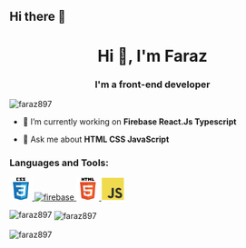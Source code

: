 ## Hi there 👋

<!--
**Faraz897/Faraz897** is a ✨ _special_ ✨ repository because its `README.md` (this file) appears on your GitHub profile.

Here are some ideas to get you started:

- 🔭 I’m currently working on ...
- 🌱 I’m currently learning ...
- 👯 I’m looking to collaborate on ...
- 🤔 I’m looking for help with ...
- 💬 Ask me about ...
- 📫 How to reach me: ...
- 😄 Pronouns: ...
- ⚡ Fun fact: ...
-->
<h1 align="center">Hi 👋, I'm Faraz</h1>
<h3 align="center">I'm a front-end developer</h3>

<p align="left"> <img src="https://komarev.com/ghpvc/?username=faraz897&label=Profile%20views&color=0e75b6&style=flat" alt="faraz897" /> </p>


- 🔭 I’m currently working on **Firebase React.Js Typescript**

- 💬 Ask me about **HTML CSS JavaScript**

<h3 align="left">Languages and Tools:</h3>
<p align="left"> <a href="https://www.w3schools.com/css/" target="_blank" rel="noreferrer"> <img src="https://raw.githubusercontent.com/devicons/devicon/master/icons/css3/css3-original-wordmark.svg" alt="css3" width="40" height="40"/> </a> <a href="https://firebase.google.com/" target="_blank" rel="noreferrer"> <img src="https://www.vectorlogo.zone/logos/firebase/firebase-icon.svg" alt="firebase" width="40" height="40"/> </a> <a href="https://www.w3.org/html/" target="_blank" rel="noreferrer"> <img src="https://raw.githubusercontent.com/devicons/devicon/master/icons/html5/html5-original-wordmark.svg" alt="html5" width="40" height="40"/> </a> <a href="https://developer.mozilla.org/en-US/docs/Web/JavaScript" target="_blank" rel="noreferrer"> <img src="https://raw.githubusercontent.com/devicons/devicon/master/icons/javascript/javascript-original.svg" alt="javascript" width="40" height="40"/> </a> </p>

<p><img align="left" src="https://github-readme-stats.vercel.app/api/top-langs?username=faraz897&show_icons=true&locale=en&layout=compact" alt="faraz897" /></p>

<p>&nbsp;<img align="center" src="https://github-readme-stats.vercel.app/api?username=faraz897&show_icons=true&locale=en" alt="faraz897" /></p>

<p><img align="center" src="https://github-readme-streak-stats.herokuapp.com/?user=faraz897&" alt="faraz897" /></p>

